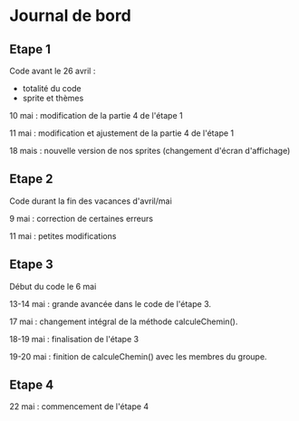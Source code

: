 # Journal de bord

## Etape 1 

Code 
avant le 26 avril :
* totalité du code
* sprite et thèmes 

10 mai : modification de la partie 4 de l'étape 1 

11 mai : modification et ajustement de la partie 4 de l'étape 1

18 mais : nouvelle version de nos sprites (changement d'écran d'affichage)
## Etape 2
Code durant la fin des vacances d'avril/mai

9 mai : correction de certaines erreurs

11 mai : petites modifications 


## Etape 3 

Début du code le 6 mai

13-14 mai : grande avancée dans le code de l'étape 3.

17 mai : changement intégral de la méthode calculeChemin().

18-19 mai : finalisation de l'étape 3

19-20 mai : finition de calculeChemin() avec les membres du groupe.

## Etape 4

22 mai : commencement de l'étape 4